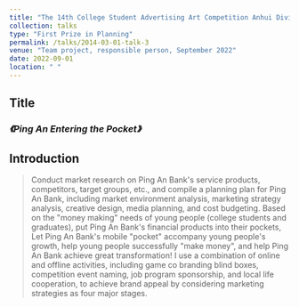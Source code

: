 ```yaml
---
title: "The 14th College Student Advertising Art Competition Anhui Division"
collection: talks
type: "First Prize in Planning"
permalink: /talks/2014-03-01-talk-3
venue: "Team project, responsible person, September 2022"
date: 2022-09-01
location: " "
---
```

## Title
### *《Ping An Entering the Pocket》*

## Introduction

> Conduct market research on Ping An Bank's service products, competitors, target groups, etc., and compile a planning plan for Ping An Bank, including market environment analysis, marketing strategy analysis, creative design, media planning, and cost budgeting. Based on the "money making" needs of young people (college students and graduates), put Ping An Bank's financial products into their pockets, Let Ping An Bank's mobile "pocket" accompany young people's growth, help young people successfully "make money", and help Ping An Bank achieve great transformation! I use a combination of online and offline activities, including game co branding blind boxes, competition event naming, job program sponsorship, and local life cooperation, to achieve brand appeal by considering marketing strategies as four major stages.

